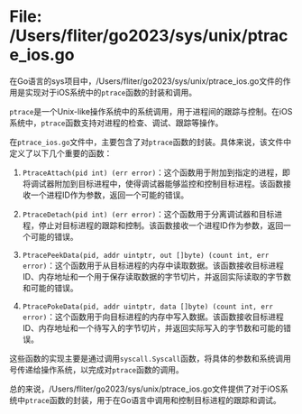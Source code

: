 # File: /Users/fliter/go2023/sys/unix/ptrace_ios.go

在Go语言的sys项目中，/Users/fliter/go2023/sys/unix/ptrace_ios.go文件的作用是实现对于iOS系统中的`ptrace`函数的封装和调用。

`ptrace`是一个Unix-like操作系统中的系统调用，用于进程间的跟踪与控制。在iOS系统中，`ptrace`函数支持对进程的检查、调试、跟踪等操作。

在`ptrace_ios.go`文件中，主要包含了对`ptrace`函数的封装。具体来说，该文件中定义了以下几个重要的函数：

1. `PtraceAttach(pid int) (err error)`：这个函数用于附加到指定的进程，即将调试器附加到目标进程中，使得调试器能够监控和控制目标进程。该函数接收一个进程ID作为参数，返回一个可能的错误。

2. `PtraceDetach(pid int) (err error)`：这个函数用于分离调试器和目标进程，停止对目标进程的跟踪和控制。该函数接收一个进程ID作为参数，返回一个可能的错误。

3. `PtracePeekData(pid, addr uintptr, out []byte) (count int, err error)`：这个函数用于从目标进程的内存中读取数据。该函数接收目标进程ID、内存地址和一个用于保存读取数据的字节切片，并返回实际读取的字节数和可能的错误。

4. `PtracePokeData(pid, addr uintptr, data []byte) (count int, err error)`：这个函数用于向目标进程的内存中写入数据。该函数接收目标进程ID、内存地址和一个待写入的字节切片，并返回实际写入的字节数和可能的错误。

这些函数的实现主要是通过调用`syscall.Syscall`函数，将具体的参数和系统调用号传递给操作系统，以完成对`ptrace`函数的调用。

总的来说，/Users/fliter/go2023/sys/unix/ptrace_ios.go文件提供了对于iOS系统中`ptrace`函数的封装，用于在Go语言中调用和控制目标进程的跟踪和调试。

